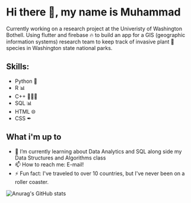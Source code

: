# Hi there 👋, my name is Muhammad

Currently working on a research project at the Univeristy of Washington Bothell. Using flutter and firebase 🔥 to build an app for a GIS (geographic information systems) research team to keep track of invasive plant 🌱 species in Washington state national parks.  

## Skills: 
- Python 🐍
- R 📊
- C++ 👨🏻‍💻
- SQL 📊
- HTML 🌐
- CSS ✒
 ## What i'm up to
- 🌱 I’m currently learning about Data Analytics and SQL along side my Data Structures and Algorithms class
- 📫 How to reach me: E-mail! 
- ⚡ Fun fact: I've traveled to over 10 countries, but I've never been on a roller coaster.



![Anurag's GitHub stats](https://github-readme-stats.vercel.app/api?username=MuhammadMannan&theme=github_dark&show_icons=true&align=center)
